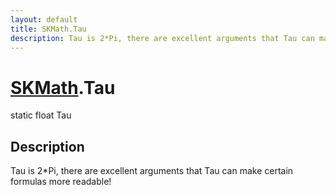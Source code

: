 ```yaml
---
layout: default
title: SKMath.Tau
description: Tau is 2*Pi, there are excellent arguments that Tau can make certain formulas more readable!
---
```

# [SKMath]({{site.url}}/Pages/Reference/SKMath.html).Tau

<div class='signature' markdown='1'>
static float Tau
</div>

## Description
Tau is 2*Pi, there are excellent arguments that Tau can
make certain formulas more readable!

